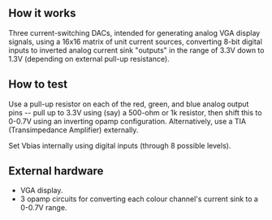 <!---

This file is used to generate your project datasheet. Please fill in the information below and delete any unused
sections.

You can also include images in this folder and reference them in the markdown. Each image must be less than
512 kb in size, and the combined size of all images must be less than 1 MB.
-->

## How it works

Three current-switching DACs, intended for generating analog VGA display signals, using a 16x16 matrix of unit current sources, converting 8-bit digital inputs to inverted analog current sink "outputs" in the range of 3.3V down to 1.3V (depending on external pull-up resistance).


## How to test

Use a pull-up resistor on each of the red, green, and blue analog output pins -- pull up to 3.3V using (say) a 500-ohm or 1k resistor, then shift this to 0-0.7V using an inverting opamp configuration. Alternatively, use a TIA (Transimpedance Amplifier) externally.

Set Vbias internally using digital inputs (through 8 possible levels).


## External hardware

*   VGA display.
*   3 opamp circuits for converting each colour channel's current sink to a 0-0.7V range.
